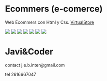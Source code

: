 # Ecommers (e-comerce)
Web Ecommers con Html y Css.
[VirtualStore](https://www.youtube.com/watch?v=0W4W4S9_Xu0)

![](image/virtualstore.png)
![](image/virtualstore2.png)
![](image/virtualstore3.png)
![](image/virtualstore5.png)
![](image/virtualstore6.png)
![](image/virtualstore7.png)
![](image/virtualstore8.png)

<h1>Javi&Coder</h1>
contact j.e.b.inter@gmail.com 

tel 2616667047
